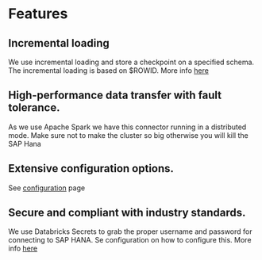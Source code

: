 # Features

## Incremental loading

We use incremental loading and store a checkpoint on a specified schema. The incremental loading is based on  $ROWID. More info [here](https://community.sap.com/t5/technology-blogs-by-members/rowid-column-in-hana/ba-p/13570323)

## High-performance data transfer with fault tolerance.

As we use Apache Spark we have this connector running in a distributed mode. Make sure not to make the cluster so big otherwise you will kill the SAP Hana

## Extensive configuration options.

See [configuration](configuration) page

## Secure and compliant with industry standards.

We use Databricks Secrets to grab the proper username and password for connecting to SAP HANA. Se configuration on how to configure this. More info [here](https://learn.microsoft.com/en-us/azure/databricks/security/secrets/)

